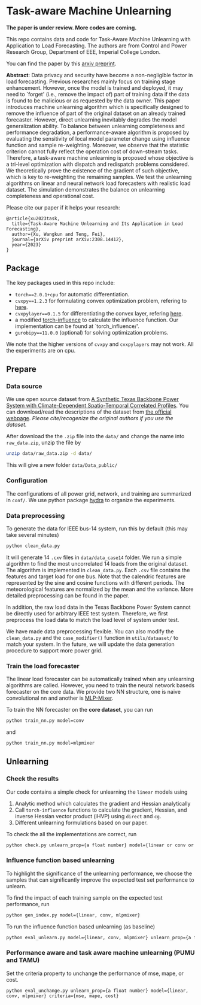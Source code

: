 # Task-aware Machine Unlearning

**The paper is under review. More codes are coming.**

This repo contains data and code for Task-Aware Machine Unlearning with Application to Load Forecasting. The authors are from Control and Power Research Group, Department of EEE, Imperial College London.

You can find the paper by this [arxiv preprint](https://arxiv.org/abs/2308.14412).

**Abstract**:
Data privacy and security have become a non-negligible factor in load forecasting. Previous researches mainly focus on training stage enhancement. However, once the model is trained and deployed, it may need to `forget' (i.e., remove the impact of) part of training data if the data is found to be malicious or as requested by the data owner. This paper introduces machine unlearning algorithm which is specifically designed to remove the influence of part of the original dataset on an already trained forecaster. However, direct unlearning inevitably degrades the model generalization ability. To balance between unlearning completeness and performance degradation, a performance-aware algorithm is proposed by evaluating the sensitivity of local model parameter change using influence function and sample re-weighting. Moreover, we observe that the statistic criterion cannot fully reflect the operation cost of down-stream tasks. Therefore, a task-aware machine unlearning is proposed whose objective is a tri-level optimization with dispatch and redispatch problems considered. We theoretically prove the existence of the gradient of such objective, which is key to re-weighting the remaining samples. We test the unlearning algorithms on linear and neural network load forecasters with realistic load dataset. The simulation demonstrates the balance on unlearning completeness and operational cost.

Please cite our paper if it helps your research:
```
@article{xu2023task,
  title={Task-Aware Machine Unlearning and Its Application in Load Forecasting},
  author={Xu, Wangkun and Teng, Fei},
  journal={arXiv preprint arXiv:2308.14412},
  year={2023}
}
```

## Package

The key packages used in this repo include:

- `torch==2.0.1+cpu` for automatic differentiation.
- `cvxpy==1.2.3` for formulating convex optimization problem, refering to [here](https://www.cvxpy.org/).
- `cvxpylayer==0.1.5` for differentiating the convex layer, refering [here](https://github.com/cvxgrp/cvxpylayers).
- a modified [torch-influence](https://github.com/alstonlo/torch-influence) to calculate the influence function. Our implementation can be found at `torch_influence/'.
- `gurobipy==11.0.0` (optional) for solving optimization problems.

We note that the higher versions of `cvxpy` and `cvxpylayers` may not work. All the experiments are on cpu.


## Prepare

### Data source

We use open source dataset from [A Synthetic Texas Backbone Power System with Climate-Dependent Spatio-Temporal Correlated Profiles](https://arxiv.org/abs/2302.13231). You can download/read the descriptions of the dataset from [the official webpage](https://rpglab.github.io/resources/TX-123BT/). *Please cite/recogenize the original authors if you use the dataset.*

After download the the `.zip` file into the `data/` and change the name into `raw_data.zip`, unzip the file by 
```bash
unzip data/raw_data.zip -d data/
```

This will give a new folder `data/Data_public/`

### Configuration

The configurations of all power grid, network, and training are summarized in `conf/`. We use python package [hydra](https://hydra.cc/) to organize the experiments.

### Data preprocessing

To generate the data for IEEE bus-14 system, run this by default (this may take several minutes)
```bash
python clean_data.py
```

It will generate 14 `.cxv` files in `data/data_case14` folder. We run a simple algorithm to find the most uncorrelated 14 loads from the original dataset. The algorithm is implemented in `clean_data.py`. Each `.csv` file contains the features and target load for one bus. Note that the calendric features are represented by the sine and cosine functions with different periods. The meteorological features are normalized by the mean and the variance. More detailed preprocessing can be found in the paper.

In addition, the raw load data in the Texas Backbone Power System cannot be directly used for arbitrary IEEE test system. Therefore, we first preprocess the load data to match the load level of system under test.

We have made data preprocessing flexible. You can also modify the `clean_data.py` and the `case_modifier()` function in `utils/dataaset/` to match your system. In the future, we will update the data generation procedure to support more power grid.

### Train the load forecaster

The linear load forecaster can be automatically trained when any unlearning algorithms are called. However, you need to train the neural network baseds forecaster on the core data. We provide two NN structure, one is naive convolutional nn and another is [MLP-Mixer](https://arxiv.org/abs/2105.01601).

To train the NN forecaster on the **core dataset**, you can run
```bash
python train_nn.py model=conv
```
and
```bash
python train_nn.py model=mlpmixer
```

## Unlearning

### Check the results

Our code contains a simple check for unlearning the `linear` models using
1. Analytic method which calculates the gradient and Hessian analytically
2. Call `torch-influence` functions to calculate the gradient, Hessian, and inverse Hessian vector product (iHVP) using `direct` and `cg`.
3. Different unlearning formulations based on our paper.

To check the all the implementations are correct, run
```bash
python check.py unlearn_prop={a float number} model={linear or conv or mlpmixer}
```

### Influence function based unlearning

To highlight the significance of the unlearning performance, we choose the samples that can significantly improve the expected test set performance to unlearn.

To find the impact of each training sample on the expected test performance, run
```bash
python gen_index.py model={linear, conv, mlpmixer}
```

To run the influence function based unlearning (as baseline)
```bash
python eval_unlearn.py model={linear, conv, mlpmixer} unlearn_prop={a float number}
```

### Performance aware and task aware machine unlearning (PUMU and TAMU)
Set the criteria property to unchange the performance of mse, mape, or cost.
```
python eval_unchange.py unlearn_prop={a float number} model={linear, conv, mlpmixer} criteria={mse, mape, cost}
```